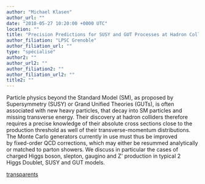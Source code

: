 ```yaml
---
author: "Michael Klasen"
author_url: ""
date: "2010-05-27 10:20:00 +0000 UTC"
location: ""
title: "Precision Predictions for SUSY and GUT Processes at Hadron Colliders"
author_filiation: "LPSC Grenoble"
author_filiation_url: ""
type: "spécialisé"
author2: ""
author_url2: ""
author_filiation2: ""
author_filiation_url2: ""
title2: ""
---
```

Particle physics beyond the Standard Model (SM), as proposed by Supersymmetry (SUSY) or Grand Unified Theories (GUTs), is often associated with new heavy particles, that decay into SM particles and missing transverse energy. Their discovery at hadron colliders therefore requires a precise knowledge of their absolute cross sections close to the production threshold as well of their transverse-momentum distributions. The Monte Carlo generators currently in use must thus be improved by fixed-order QCD corrections, which may either be resummed analytically or matched to parton showers. We discuss in particular the cases of charged Higgs boson, slepton, gaugino and Z' production in typical 2 Higgs Doublet, SUSY and GUT models.

[transparents](images/Communication/seminaires/MichaelKlasen.pdf)
